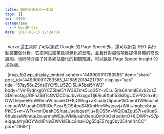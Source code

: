 ```yaml
---
title: 網站測速三合一工具
tags: []
id: '2969'
categories:
  - - WordPress
date: 2017-08-15 12:24:04
---
```


  Varvy 這工具除了可以測試 Google 的 Page Speed 外，還可以針對 SEO 與行動裝置做分析，它把測試結果做視覺化的呈現，並且針對每個項目提供具體的修改說明，也同時介紹了許多網站優化的相關知識，可以說是 Page Speed Insight 的加強版。
<!-- more -->
  \[mxp\_fb2wp\_display\_embed sender="449900911783585" item="share" post\_id="449900911783585\_1416852018421798" display="yes" title="57ay56uZ5ris6YCf5LiJ5ZCI5LiA5bel5YW3" body="VmFydnkg6YCZ5bel5YW36Zmk5LqG5Y+v5Lul5ris6KmmIEdvb2dsZSDnmoQgUGFnZSBTcGVlZCDlpJbvvIzpgoTlj6/ku6Xph53lsI0gU0VPIOiIh+ihjOWLleijnee9ruWBmuWIhuaekO+8jOWug+aKiua4rOippue1kOaenOWBmuimluimuuWMlueahOWRiOePvu+8jOS4puS4lOmHneWwjeavj+WAi+mgheebruaPkOS+m+WFt+mrlOeahOS/ruaUueiqquaYju+8jOS5n+WQjOaZguS7i+e0ueS6huioseWkmue2suermeWEquWMlueahOebuOmXnOefpeitmO+8jOWPr+S7peiqquaYryBQYWdlIFNwZWVkIEluc2lnaHQg55qE5Yqg5by354mI44CC" pid="2969"\]
